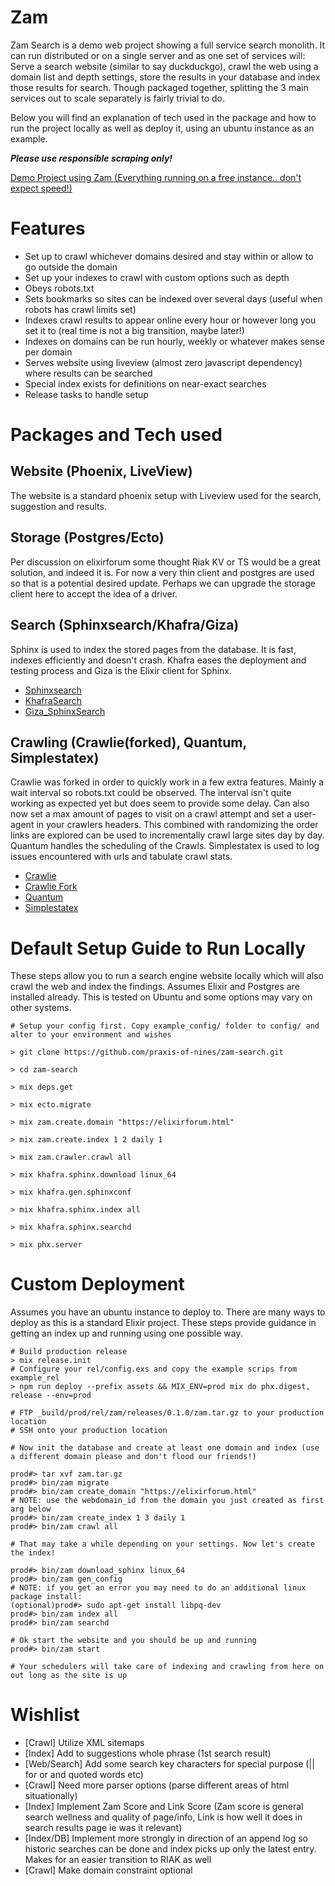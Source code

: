 # Zam

Zam Search is a demo web project showing a full service search monolith. It can run distributed or on a single server and as one set of services will: Serve a search website (similar to say duckduckgo), crawl the web using a domain list and depth settings, store the results in your database and index those results for search. Though packaged together, splitting the 3 main services out to scale separately is fairly trivial to do.

Below you will find an explanation of tech used in the package and how to run the project locally as well as deploy it, using an ubuntu instance as an example.

***Please use responsible scraping only!***

[Demo Project using Zam (Everything running on a free instance.. don't expect speed!)](https://yamzam.info)

# Features

* Set up to crawl whichever domains desired and stay within or allow to go outside the domain
* Set up your indexes to crawl with custom options such as depth
* Obeys robots.txt
* Sets bookmarks so sites can be indexed over several days (useful when robots has crawl limits set)
* Indexes crawl results to appear online every hour or however long you set it to (real time is not a big transition, maybe later!)
* Indexes on domains can be run hourly, weekly or whatever makes sense per domain
* Serves website using liveview (almost zero javascript dependency) where results can be searched
* Special index exists for definitions on near-exact searches
* Release tasks to handle setup


# Packages and Tech used

## Website (Phoenix, LiveView)

The website is a standard phoenix setup with Liveview used for the search, suggestion and results.


## Storage (Postgres/Ecto)

Per discussion on elixirforum some thought Riak KV or TS would be a great solution, and indeed it is.  For now a very thin client and postgres are used so that is a potential desired update. Perhaps we can upgrade the storage client here to accept the idea
of a driver.


## Search (Sphinxsearch/Khafra/Giza)

Sphinx is used to index the stored pages from the database. It is fast, indexes efficiently and doesn't crash. Khafra eases the deployment and testing process and Giza is the Elixir client for Sphinx.

* [Sphinxsearch](https://sphinxsearch.com/)
* [KhafraSearch](https://hex.pm/packages/khafra_search)
* [Giza_SphinxSearch](https://hex.pm/packages/giza_sphinxsearch)


## Crawling (Crawlie(forked), Quantum, Simplestatex)

Crawlie was forked in order to quickly work in a few extra features. Mainly a wait interval so robots.txt could be observed. The
interval isn't quite working as expected yet but does seem to provide some delay. Can also now set a max amount of pages to visit on a crawl attempt and set a user-agent in your crawlers headers. This combined with randomizing the order links are explored can be used to incrementally crawl large sites day by day. Quantum handles the scheduling of the Crawls. Simplestatex is used to log issues encountered with urls and tabulate crawl stats.

* [Crawlie](https://github.com/nietaki/crawlie)
* [Crawlie Fork](https://github.com/praxis-of-nines/crawlie)
* [Quantum](https://hex.pm/packages/quantum)
* [Simplestatex](https://hex.pm/packages/simplestatex)


# Default Setup Guide to Run Locally

These steps allow you to run a search engine website locally which will also crawl the web and index the findings. Assumes
Elixir and Postgres are installed already.  This is tested on Ubuntu and some options may vary on other systems.

```
# Setup your config first. Copy example_config/ folder to config/ and alter to your environment and wishes

> git clone https://github.com/praxis-of-nines/zam-search.git

> cd zam-search

> mix deps.get

> mix ecto.migrate

> mix zam.create.domain "https://elixirforum.html"

> mix zam.create.index 1 2 daily 1

> mix zam.crawler.crawl all

> mix khafra.sphinx.download linux_64

> mix khafra.gen.sphinxconf

> mix khafra.sphinx.index all

> mix khafra.sphinx.searchd

> mix phx.server
```

# Custom Deployment

Assumes you have an ubuntu instance to deploy to. There are many ways to deploy as this is a standard Elixir project. These steps
provide guidance in getting an index up and running using one possible way.

```
# Build production release
> mix release.init
# Configure your rel/config.exs and copy the example scrips from example_rel
> npm run deploy --prefix assets && MIX_ENV=prod mix do phx.digest, release --env=prod

# FTP _build/prod/rel/zam/releases/0.1.0/zam.tar.gz to your production location
# SSH onto your production location

# Now init the database and create at least one domain and index (use a different domain please and don't flood our friends!)

prod#> tar xvf zam.tar.gz
prod#> bin/zam migrate
prod#> bin/zam create_domain "https://elixirforum.html"
# NOTE: use the webdomain_id from the domain you just created as first arg below
prod#> bin/zam create_index 1 3 daily 1
prod#> bin/zam crawl all

# That may take a while depending on your settings. Now let's create the index!

prod#> bin/zam download_sphinx linux_64
prod#> bin/zam gen_config
# NOTE: if you get an error you may need to do an additional linux package install:
(optional)prod#> sudo apt-get install libpq-dev
prod#> bin/zam index all
prod#> bin/zam searchd

# Ok start the website and you should be up and running
prod#> bin/zam start

# Your schedulers will take care of indexing and crawling from here on out long as the site is up
```

# Wishlist

* [Crawl] Utilize XML sitemaps
* [Index] Add to suggestions whole phrase (1st search result)
* [Web/Search] Add some search key characters for special purpose (|| for or and quoted words etc)
* [Crawl] Need more parser options (parse different areas of html situationally)
* [Index] Implement Zam Score and Link Score (Zam score is general search wellness and quality of page/info, Link is how well it does in search results page ie was it relevant)
* [Index/DB] Implement more strongly in direction of an append log so historic searches can be done and index picks up only the latest entry. Makes for an easier transition to RIAK as well
* [Crawl] Make domain constraint optional

